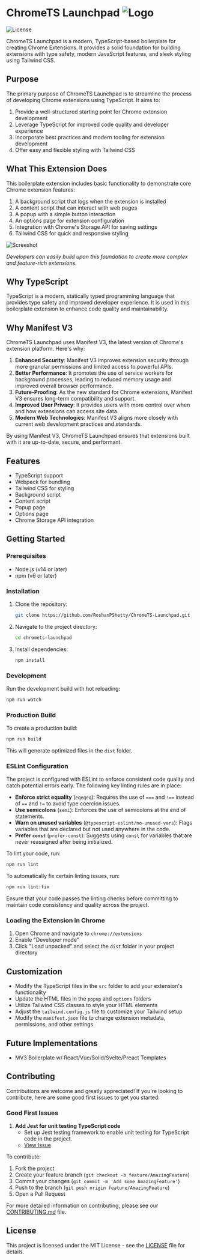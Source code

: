 # ChromeTS Launchpad ![Logo](public/icons/icon48.png)

![License](https://img.shields.io/github/license/roshanpshetty/ChromeTS-Launchpad)


ChromeTS Launchpad is a modern, TypeScript-based boilerplate for creating Chrome Extensions. It provides a solid foundation for building extensions with type safety, modern JavaScript features, and sleek styling using Tailwind CSS.

## Purpose

The primary purpose of ChromeTS Launchpad is to streamline the process of developing Chrome extensions using TypeScript. It aims to:

1. Provide a well-structured starting point for Chrome extension development
2. Leverage TypeScript for improved code quality and developer experience
3. Incorporate best practices and modern tooling for extension development
4. Offer easy and flexible styling with Tailwind CSS

## What This Extension Does

This boilerplate extension includes basic functionality to demonstrate core Chrome extension features:

1. A background script that logs when the extension is installed
2. A content script that can interact with web pages
3. A popup with a simple button interaction
4. An options page for extension configuration
5. Integration with Chrome's Storage API for saving settings
6. Tailwind CSS for quick and responsive styling

![Screeshot](public/demo.png)

*Developers can easily build upon this foundation to create more complex and feature-rich extensions.*

## Why TypeScript

TypeScript is a modern, statically typed programming language that provides type safety and improved developer experience. It is used in this boilerplate extension to enhance code quality and maintainability.

## Why Manifest V3

ChromeTS Launchpad uses Manifest V3, the latest version of Chrome's extension platform. Here's why:

1. **Enhanced Security**: Manifest V3 improves extension security through more granular permissions and limited access to powerful APIs.
2. **Better Performance**: It promotes the use of service workers for background processes, leading to reduced memory usage and improved overall browser performance.
3. **Future-Proofing**: As the new standard for Chrome extensions, Manifest V3 ensures long-term compatibility and support.
4. **Improved User Privacy**: It provides users with more control over when and how extensions can access site data.
5. **Modern Web Technologies**: Manifest V3 aligns more closely with current web development practices and standards.

By using Manifest V3, ChromeTS Launchpad ensures that extensions built with it are up-to-date, secure, and performant.

## Features

- TypeScript support
- Webpack for bundling
- Tailwind CSS for styling
- Background script
- Content script
- Popup page
- Options page
- Chrome Storage API integration

## Getting Started

### Prerequisites

- Node.js (v14 or later)
- npm (v6 or later)

### Installation

1. Clone the repository:
   ```bash
   git clone https://github.com/RoshanPShetty/ChromeTS-Launchpad.git
   ```

2. Navigate to the project directory:
   ```bash
   cd chromets-launchpad
   ```

3. Install dependencies:
   ```bash
   npm install
   ```

### Development

Run the development build with hot reloading:
```bash
npm run watch
```

### Production Build

To create a production build:
```bash
npm run build
```

This will generate optimized files in the `dist` folder.

### ESLint Configuration

The project is configured with ESLint to enforce consistent code quality and catch potential errors early. The following key linting rules are in place:

- **Enforce strict equality** (`eqeqeq`): Requires the use of `===` and `!==` instead of `==` and `!=` to avoid type coercion issues.
- **Use semicolons** (`semi`): Enforces the use of semicolons at the end of statements.
- **Warn on unused variables** (`@typescript-eslint/no-unused-vars`): Flags variables that are declared but not used anywhere in the code.
- **Prefer `const`** (`prefer-const`): Suggests using `const` for variables that are never reassigned after being initialized.

To lint your code, run:

```bash
npm run lint
```

To automatically fix certain linting issues, run:

```bash
npm run lint:fix
```

Ensure that your code passes the linting checks before committing to maintain code consistency and quality across the project.


### Loading the Extension in Chrome

1. Open Chrome and navigate to `chrome://extensions`
2. Enable "Developer mode"
3. Click "Load unpacked" and select the `dist` folder in your project directory

## Customization

- Modify the TypeScript files in the `src` folder to add your extension's functionality
- Update the HTML files in the `popup` and `options` folders
- Utilize Tailwind CSS classes to style your HTML elements
- Adjust the `tailwind.config.js` file to customize your Tailwind setup
- Modify the `manifest.json` file to change extension metadata, permissions, and other settings

## Future Implementations

- MV3 Boilerplate w/ React/Vue/Solid/Svelte/Preact Templates

## Contributing

Contributions are welcome and greatly appreciated! If you're looking to contribute, here are some good first issues to get you started:

### Good First Issues

1. **Add Jest for unit testing TypeScript code**
   - Set up Jest testing framework to enable unit testing for TypeScript code in the project.
   - [View Issue](https://github.com/RoshanPShetty/ChromeTS-Launchpad/issues/[ISSUE_NUMBER])

To contribute:

1. Fork the project
2. Create your feature branch (`git checkout -b feature/AmazingFeature`)
3. Commit your changes (`git commit -m 'Add some AmazingFeature'`)
4. Push to the branch (`git push origin feature/AmazingFeature`)
5. Open a Pull Request

For more detailed information on contributing, please see our [CONTRIBUTING.md](CONTRIBUTING.md) file.

## License

This project is licensed under the MIT License - see the [LICENSE](LICENSE) file for details.
